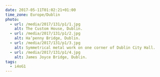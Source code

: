 ```yaml
---
date: 2017-05-11T01:02:21+01:00
time_zone: Europe/Dublin
photo:
  - url: /media/2017/131/p1/1.jpg
    alt: The Custom House, Dublin.
  - url: /media/2017/131/p1/2.jpg
    alt: Ha’penny Bridge, Dublin.
  - url: /media/2017/131/p1/3.jpg
    alt: Symmetrical metal work on one corner of Dublin City Hall.
  - url: /media/2017/131/p1/4.jpg
    alt: James Joyce Bridge, Dublin.
tags:
  - i4oG1
---
```

